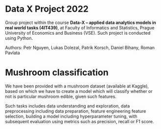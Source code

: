 # Data X Project 2022

Group project within the course **Data-X – applied data analytics models in real world tasks (4IT439)**, at Faculty of Informatics and Statistics, Prague University of Economics and Business (VSE). Such project is conducted using Python.

Authors: Petr Nguyen, Lukas Dolezal, Patrik Korsch, Daniel Bihany, Roman Pavlata

# Mushroom classification
We have been provided with a mushroom dataset (available at Kaggle), based on which we have to create a model which will classify whether or not is particular mushroom edible, given such features.

Such tasks includes data understanding and exploration, data preprocessing including data preparation, feature engineering feature selection, building a model including hyperparameter tuning, with subsequent evaluation using metrics such as precision, recall or F1 score.
